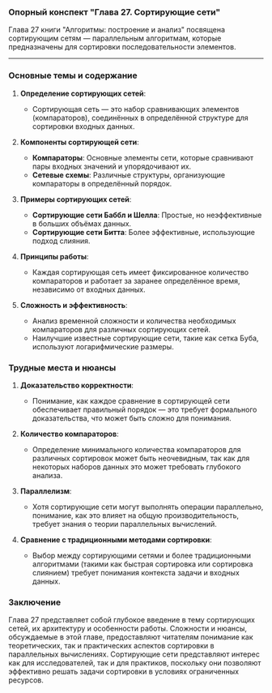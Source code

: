 ### Опорный конспект "Глава 27. Сортирующие сети"

Глава 27 книги "Алгоритмы: построение и анализ" посвящена сортирующим сетям — параллельным алгоритмам, которые предназначены для сортировки последовательности элементов.

---

### Основные темы и содержание

1. **Определение сортирующих сетей**:
   - Сортирующая сеть — это набор сравнивающих элементов (компараторов), соединённых в определённой структуре для сортировки входных данных.

2. **Компоненты сортирующей сети**:
   - **Компараторы**: Основные элементы сети, которые сравнивают пары входных значений и упорядочивают их.
   - **Сетевые схемы**: Различные структуры, организующие компараторы в определённый порядок.

3. **Примеры сортирующих сетей**:
   - **Сортирующие сети Баббл и Шелла**: Простые, но неэффективные в больших объёмах данных.
   - **Сортирующие сети Битта**: Более эффективные, использующие подход слияния.

4. **Принципы работы**:
   - Каждая сортирующая сеть имеет фиксированное количество компараторов и работает за заранее определённое время, независимо от входных данных.

5. **Сложность и эффективность**:
   - Анализ временной сложности и количества необходимых компараторов для различных сортирующих сетей.
   - Наилучшие известные сортирующие сети, такие как сетка Буба, используют логарифмические размеры.

### Трудные места и нюансы

1. **Доказательство корректности**:
   - Понимание, как каждое сравнение в сортирующей сети обеспечивает правильный порядок — это требует формального доказательства, что может быть сложно для понимания.

2. **Количество компараторов**:
   - Определение минимального количества компараторов для различных сортировок может быть неочевидным, так как для некоторых наборов данных это может требовать глубокого анализа.

3. **Параллелизм**:
   - Хотя сортирующие сети могут выполнять операции параллельно, понимание, как это влияет на общую производительность, требует знания о теории параллельных вычислений.

4. **Сравнение с традиционными методами сортировки**:
   - Выбор между сортирующими сетями и более традиционными алгоритмами (такими как быстрая сортировка или сортировка слиянием) требует понимания контекста задачи и входных данных.

### Заключение

Глава 27 представляет собой глубокое введение в тему сортирующих сетей, их архитектуру и особенности работы. Сложности и нюансы, обсуждаемые в этой главе, предоставляют читателям понимание как теоретических, так и практических аспектов сортировки в параллельных вычислениях. Сортирующие сети представляют интерес как для исследователей, так и для практиков, поскольку они позволяют эффективно решать задачи сортировки в условиях ограниченных ресурсов.